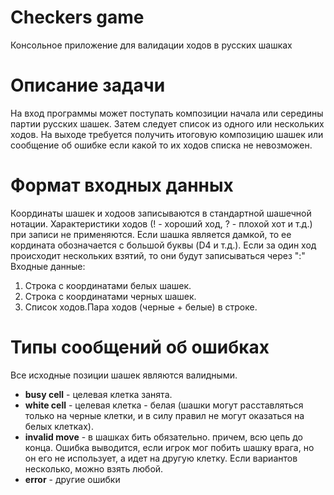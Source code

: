 # Checkers game
Консольное приложение для валидации ходов в русских шашках
# Описание задачи 
На вход программы может поступать композиции начала или середины партии русских шашек. Затем следует список из одного или нескольких ходов. На выходе требуется получить итоговую композицию шашек или сообщение об ошибке если какой то их ходов списка не невозможен.
# Формат входных данных 
Координаты шашек и ходоов записываются в стандартной шашечной нотации. Характеристики ходов (! - хороший ход, ? - плохой хот и т.д.) при записи не применяются. Если шашка является дамкой, то ее кордината обозначается с большой буквы (D4 и т.д.). Если за один ход происходит нескольких взятий, то они будут записываться через ":"
Входные данные:
1. Строка с координатами белых шашек.
2. Строка с координатами черных шашек.
3. Список ходов.Пара ходов (черные + белые) в строке.
# Типы сообщений об ошибках
Все исходные позиции шашек являются валидными.
 - **busy cell** - целевая клетка занята.
 - **white cell** - целевая клетка - белая (шашки могут расставляться только на черные клетки, и в силу правил не могут оказаться на белых клетках).
 - **invalid move** - в шашках бить обязательно. причем, всю цепь до конца. Ошибка выводится, если игрок мог побить шашку врага, но он его не использует, а идет на другую клетку. Если вариантов несколько, можно взять любой.
 - **error** - другие ошибки
